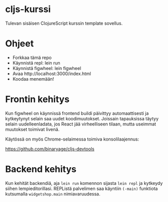 # cljs-kurssi

Tulevan sisäisen ClojureScript kurssin template sovellus.

# Ohjeet

* Forkkaa tämä repo
* Käynnistä repl: lein run
* Käynnistä figwheel: lein figwheel
* Avaa http://localhost:3000/index.html
* Koodaa menemään!

# Frontin kehitys

Kun figwheel on käynnissä frontend buildi päivittyy automaattisesti ja kytkeytynyt selain saa uudet
koodimuutokset. Joissain tapauksissa täytyy selain uudelleenladata, jos React jää virheelliseen
tilaan, mutta useimmat muutokset toimivat livenä.

Käytössä on myös Chrome-selaimessa toimiva konsolilaajennus:

https://github.com/binaryage/cljs-devtools

# Backend kehitys

Kun kehität backendiä, aja `lein run` komennon sijasta `lein repl` ja kytkeydy siihen lempieditorillasi.
REPListä palvelimen saa käyntiin `(-main)` funktiota kutsumalla `widgetshop.main` nimiavaruudessa.
